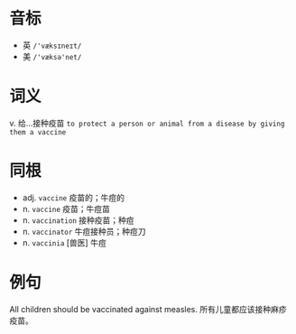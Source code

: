 # 音标

- 英 `/'væksɪneɪt/`
- 美 `/'væksə'net/`

# 词义

v. 给…接种疫苗
`to protect a person or animal from a disease by giving them a vaccine`

# 同根

- adj. `vaccine` 疫苗的；牛痘的
- n. `vaccine` 疫苗；牛痘苗
- n. `vaccination` 接种疫苗；种痘
- n. `vaccinator` 牛痘接种员；种痘刀
- n. `vaccinia` [兽医] 牛痘

# 例句

All children should be vaccinated against measles.
所有儿童都应该接种麻疹疫苗。


